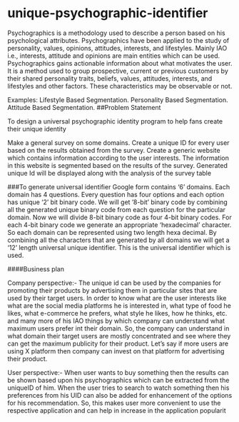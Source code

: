 # unique-psychographic-identifier
Psychographics is a methodology used to describe a person based on his psychological attributes. Psychographics have been applied to the study of personality, values, opinions, attitudes, interests, and lifestyles. Mainly IAO i.e., interests, attitude and opinions are main entities which can be used. Psychographics gains actionable information about what motivates the user. 
It is a method used to group prospective, current or previous customers by their shared personality traits, beliefs, values, attitudes, interests, and lifestyles and other factors. These characteristics may be observable or not.

Examples:
Lifestyle Based Segmentation.
Personality Based Segmentation.
Attitude Based Segmentation.
##Problem Statement

To design a universal psychographic identity program to help fans create their unique identity

Make a general survey on some domains.
Create a unique ID for every user based on the results obtained from the survey.
Create a generic website which contains information according to the user interests. The information in this website is segmented     based on the results of the survey.
Generated unique Id will be displayed along 	with the analysis of the survey table

###To generate universal identifier
Google form contains ‘6’ domains. Each domain has 4 questions. Every question has four options and each option has unique ‘2’ bit binary code. We will get ’8-bit’ binary code by combining all the  generated unique binary code from each question for the particular domain. Now we will divide 8-bit binary code as four 4-bit binary codes. For each 4-bit binary code we generate an appropriate ‘hexadecimal’ character. So each domain can be represented using two length hexa decimal. By combining all the characters that are generated by all domains we will get a ‘12’ length universal unique identifier.  This is the universal identifier which is used.

####Business plan

Company perspective:-
The unique id can be used by the companies for promoting their products by advertising them in particular sites that are used by their target users. In order to know what are the user interests like what are the social media platforms he is interested in, what type of food he likes, what e-commerce he prefers, what style he likes, how he thinks, etc. and many more of his IAO things by which company can understand what maximum users prefer int their domain. So, the company can understand in what domain their target users are mostly concentrated and see where they can get the maximum publicity for their product. Let’s say if more users are using X platform then company can invest on that platform for advertising their product.

 User perspective:-
When user wants to buy something then the results can be shown based upon his psychographics which can be extracted from the uniqueID of him. When the user tries to search to watch something then his preferences from his UID can also be added for enhancement of the options for his recommendation. So, this makes user more convenient to use the respective application and can help in increase in the application popularit


